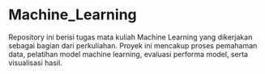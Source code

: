 # Machine_Learning
Repository ini berisi tugas mata kuliah Machine Learning yang dikerjakan sebagai bagian dari perkuliahan. Proyek ini mencakup proses pemahaman data, pelatihan model machine learning, evaluasi performa model, serta visualisasi hasil.
